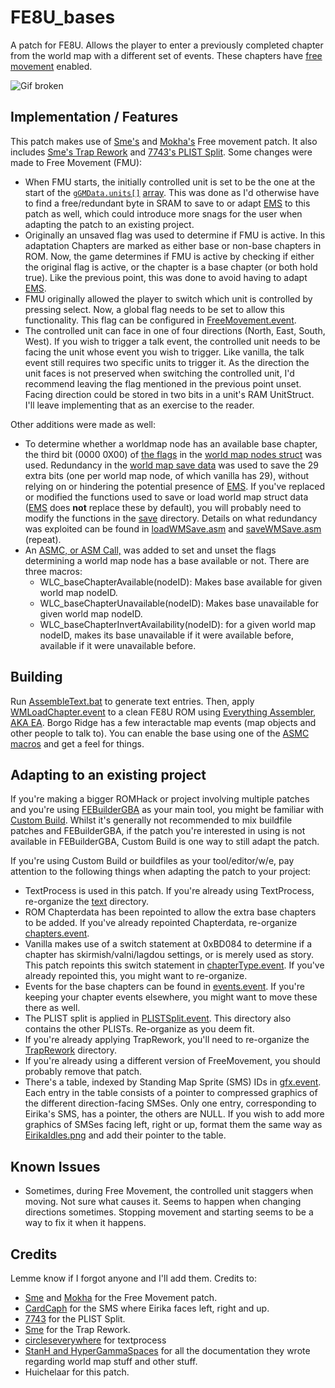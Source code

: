 # FE8U_bases
A patch for FE8U. Allows the player to enter a previously completed chapter from the world map with a different set of events. These chapters have [free](https://feuniverse.us/t/smes-asm-and-miscellany/4445/108) [movement](https://feuniverse.us/t/fe8-freemovement-rework/13332) enabled.

![Gif broken](https://i.imgur.com/z8ZfXr0.gif)

## Implementation / Features
This patch makes use of [Sme's](https://feuniverse.us/t/smes-asm-and-miscellany/4445/108) and [Mokha's](https://feuniverse.us/t/fe8-freemovement-rework/13332) Free movement patch. It also includes [Sme's Trap Rework](https://feuniverse.us/t/smes-asm-and-miscellany/4445/86) and [7743's PLIST Split](https://feuniverse.us/t/fe-builder-gba-if-you-have-any-questions-attach-report7z/2845/872). Some changes were made to Free Movement (FMU):
- When FMU starts, the initially controlled unit is set to be the one at the start of the [`gGMData.units[]`](https://github.com/StanHash/FE-CLib/blob/973d069e6dabb21af6c6a3a27c0ff65139959075/include/gbafe/wm.h#L12) [array](https://github.com/StanHash/DOC/blob/de69d185c39c3d654f0b07784b20ea0309ca7fbc/WMSave.txt#L9). This was done as I'd otherwise have to find a free/redundant byte in SRAM to save to or adapt [EMS](https://github.com/FireEmblemUniverse/SkillSystem_FE8/blob/master/EngineHacks/Necessary/ExpandedModularSave/ExModularSave.event) to this patch as well, which could introduce more snags for the user when adapting the patch to an existing project.
- Originally an unsaved flag was used to determine if FMU is active. In this adaptation Chapters are marked as either base or non-base chapters in ROM. Now, the game determines if FMU is active by checking if either the original flag is active, or the chapter is a base chapter (or both hold true). Like the previous point, this was done to avoid having to adapt [EMS](https://github.com/FireEmblemUniverse/SkillSystem_FE8/blob/master/EngineHacks/Necessary/ExpandedModularSave/ExModularSave.event).
- FMU originally allowed the player to switch which unit is controlled by pressing select. Now, a global flag needs to be set to allow this functionality. This flag can be configured in [FreeMovement.event](MokhaFreeMU/cFreeMU/FreeMovement.event#L18).
- The controlled unit can face in one of four directions (North, East, South, West). If you wish to trigger a talk event, the controlled unit needs to be facing the unit whose event you wish to trigger. Like vanilla, the talk event still requires two specific units to trigger it. As the direction the unit faces is not preserved when switching the controlled unit, I'd recommend leaving the flag mentioned in the previous point unset. Facing direction could be stored in two bits in a unit's RAM UnitStruct. I'll leave implementing that as an exercise to the reader.

Other additions were made as well:
- To determine whether a worldmap node has an available base chapter, the third bit (0000 0X00) of [the flags](https://github.com/StanHash/DOC/blob/de69d185c39c3d654f0b07784b20ea0309ca7fbc/WMSave.txt#L14) in the [world map nodes struct](https://github.com/StanHash/FE-CLib/blob/973d069e6dabb21af6c6a3a27c0ff65139959075/include/gbafe/wm.h#L14) was used. Redundancy in the [world map save data](https://github.com/StanHash/DOC/blob/de69d185c39c3d654f0b07784b20ea0309ca7fbc/WMSave.txt#L34) was used to save the 29 extra bits (one per world map node, of which vanilla has 29), without relying on or hindering the potential presence of [EMS](https://github.com/FireEmblemUniverse/SkillSystem_FE8/blob/master/EngineHacks/Necessary/ExpandedModularSave/ExModularSave.event). If you've replaced or modified the functions used to save or load world map struct data ([EMS](https://github.com/FireEmblemUniverse/SkillSystem_FE8/blob/master/EngineHacks/Necessary/ExpandedModularSave/ExModularSave.event) does **not** replace these by default), you will probably need to modify the functions in the [save](src/save) directory. Details on what redundancy was exploited can be found in [loadWMSave.asm](src/save/loadWMSave.asm) and [saveWMSave.asm](src/save/saveWMSave.asm) (repeat).
- An [ASMC, or ASM Call,](src/ASMC/ASMC.event) was added to set and unset the flags determining a world map node has a base available or not. There are three macros:
  - WLC_baseChapterAvailable(nodeID): Makes base available for given world map nodeID.
  - WLC_baseChapterUnavailable(nodeID): Makes base unavailable for given world map nodeID.
  - WLC_baseChapterInvertAvailability(nodeID): for a given world map nodeID, makes its base unavailable if it were available before, available if it were unavailable before.
  
## Building
Run [AssembleText.bat](text/AssembleText.bat) to generate text entries. Then, apply [WMLoadChapter.event](WMLoadChapter.event) to a clean FE8U ROM using [Everything Assembler, AKA EA](https://feuniverse.us/t/event-assembler/1749). Borgo Ridge has a few interactable map events (map objects and other people to talk to). You can enable the base using one of the [ASMC macros](src/ASMC/ASMC.event) and get a feel for things.

## Adapting to an existing project
If you're making a bigger ROMHack or project involving multiple patches and you're using [FEBuilderGBA](https://github.com/FEBuilderGBA/FEBuilderGBA/releases/) as your main tool, you might be familiar with [Custom Build](https://dw.ngmansion.xyz/doku.php?id=en:en:guide:febuildergba:skillsystems_custombuild). Whilst it's generally not recommended to mix buildfile patches and FEBuilderGBA, if the patch you're interested in using is not available in FEBuilderGBA, Custom Build is one way to still adapt the patch.

If you're using Custom Build or buildfiles as your tool/editor/w/e, pay attention to the following things when adapting the patch to your project:
- TextProcess is used in this patch. If you're already using TextProcess, re-organize the [text](text) directory.
- ROM Chapterdata has been repointed to allow the extra base chapters to be added. If you've already repointed Chapterdata, re-organize [chapters.event](baseChapters/chapters/chapters.event).
- Vanilla makes use of a switch statement at 0xBD084 to determine if a chapter has skirmish/valni/lagdou settings, or is merely used as story. This patch repoints this switch statement in [chapterType.event](tables/chapterType/chapterType.event). If you've already repointed this, you might want to re-organize.
- Events for the base chapters can be found in [events.event](baseChapters/events/events.event). If you're keeping your chapter events elsewhere, you might want to move these there as well.
- The PLIST split is applied in [PLISTSplit.event](tables/PLIST/PLISTSplit.event). This directory also contains the other PLISTs. Re-organize as you deem fit.
- If you're already applying TrapRework, you'll need to re-organize the [TrapRework](MokhaFreeMU/TrapRework) directory.
- If you're already using a different version of FreeMovement, you should probably remove that patch.
- There's a table, indexed by Standing Map Sprite (SMS) IDs in [gfx.event](MokhaFreeMU/cFreeMU/gfx/gfx.event). Each entry in the table consists of a pointer to compressed graphics of the different direction-facing SMSes. Only one entry, corresponding to Eirika's SMS, has a pointer, the others are NULL. If you wish to add more graphics of SMSes facing left, right or up, format them the same way as [EirikaIdles.png](MokhaFreeMU/cFreeMU/gfx/EirikaIdles.png) and add their pointer to the table.

## Known Issues
- Sometimes, during Free Movement, the controlled unit staggers when moving. Not sure what causes it. Seems to happen when changing directions sometimes. Stopping movement and starting seems to be a way to fix it when it happens.

## Credits
Lemme know if I forgot anyone and I'll add them.
Credits to:
- [Sme](https://feuniverse.us/t/smes-asm-and-miscellany/4445/108) and [Mokha](https://feuniverse.us/t/fe8-freemovement-rework/13332) for the Free Movement patch.
- [CardCaph](https://discord.com/channels/144670830150811649/206588291053649921/1091416807874773162) for the SMS where Eirika faces left, right and up.
- [7743](https://feuniverse.us/t/fe-builder-gba-if-you-have-any-questions-attach-report7z/2845/872) for the PLIST Split.
- [Sme](https://feuniverse.us/t/smes-asm-and-miscellany/4445/86) for the Trap Rework.
- [circleseverywhere](https://feuniverse.us/t/text-processor-for-use-with-ea-v10-1-updated-to-v2-1/1776) for textprocess
- [StanH and HyperGammaSpaces](https://github.com/StanHash/DOC/tree/de69d185c39c3d654f0b07784b20ea0309ca7fbc) for all the documentation they wrote regarding world map stuff and other stuff.
- Huichelaar for this patch.